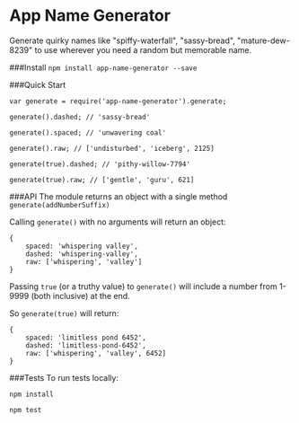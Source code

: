 # App Name Generator

Generate quirky names like "spiffy-waterfall", "sassy-bread", "mature-dew-8239" to use wherever you need a random but memorable name.

###Install
`npm install app-name-generator --save`

###Quick Start
```
var generate = require('app-name-generator').generate;

generate().dashed; // 'sassy-bread'

generate().spaced; // 'unwavering coal'

generate().raw; // ['undisturbed', 'iceberg', 2125]

generate(true).dashed; // 'pithy-willow-7794'

generate(true).raw; // ['gentle', 'guru', 621]
```

###API
The module returns an object with a single method `generate(addNumberSuffix)`

Calling `generate()` with no arguments will return an object:
```
{
    spaced: 'whispering valley', 
    dashed: 'whispering-valley', 
    raw: ['whispering', 'valley']
}
```
Passing `true` (or a truthy value) to `generate()` will include a number from 1-9999 (both inclusive) at the end.

So `generate(true)` will return:
```
{
    spaced: 'limitless pond 6452', 
    dashed: 'limitless-pond-6452', 
    raw: ['whispering', 'valley', 6452]
}
```

###Tests
To run tests locally:
```
npm install

npm test
```
